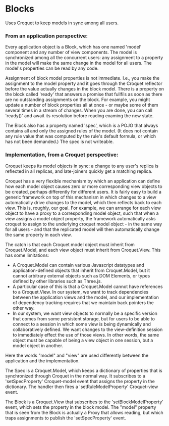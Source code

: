 # Blocks

Uses Croquet to keep models in sync among all users.


### From an application perspective:

Every application object is a Block, which has one named 'model' component and any number of view components. The model is synchronized among all the concurrent users: any assignment to a property in the model will make the same change in the model for all users. The model's properties can be read by any code.

Assignment of block model properties is not immediate. I.e., you make the assignment to the model property and it goes through the Croquet reflector before the value actually changes in the block model. There is a property on the block called 'ready' that answers a promise that fullfils as soon as there are no outstanding assignments on the block. For example, you might update a number of block properties all at once - or maybe some of them several times in a stream of changes. When you are done, you can call 'ready()' and await its resolution before reading examing the new state.

The Block also has a property named 'spec', which is a POJO that always contains all and only the assigned rules of the model. (It does not contain any rule value that was computed by the rule's default formula, or which has not been demanded.)  The spec is not writeable.

### Implementation, from a Croquet perspective:

Croquet keeps its model objects in sync: a change to any user's replica is reflected in all replicas, and late-joiners quickly get a matching replica.

Croquet has a very flexible mechanism by which an application can define how each model object causes zero or more corresponding view objects to be created, perhaps differently for different users. It is fairly easy to build a generic framework on top of this mechanism in which changes to a view automatically drive changes to the model, which then reflects back to each view. This is, roughly, our goal.  For example, we can arrange for each view object to have a proxy to a corresponding model object, such that when a view assigns a model object property, the framework automatically asks croquet to assign to the underlying croquet model object - in the same way for all users - and that the replicated model will then automatically change the same property in each view.

The catch is that each Croquet model object must inherit from Croquet.Model, and each view object must inherit from Croquet.View. This has some limitations:

- A Croquet.Model can contain various Javascript datatypes and application-defined objects that inherit from Croquet.Model, but it cannot arbitrary external objects such as DOM Elements, or types defined by other libraries such as Three.js.
- A particular case of this is that a Croquet.Model cannot have references to a Croquet.View. In our system, we want to track dependencies between the application views and the model, and our implementation of dependency tracking requires that we maintain back pointers the other way.
- In our system, we want view objects to normally be a specific version that comes from some persistent storage, but for users to be able to connect to a session in which some view is being dynamically and collaboratively defined. We want changes to the view-definition session to immediately effect the use of those views. In other words, the same object must be capable of being a view object in one session, but a model object in another.

Here the words "model" and "view" are used differently between the application and the implementation.

The Spec is a Croquet.Model, which keeps a dictionary of properties that is synchronized through Croquet in the normal way. It subscribes to a 'setSpecProperty' Croquet-model event that assigns the property in the dictionary. The handler then fires a 'setRuleModelProperty' Croquet-view event.

The Block is a Croquet.View that subscribes to the 'setBlockModelProperty' event, which sets the property in the block model. The "model" property that is seen from the Block is actually a Proxy that allows reading, but which traps assignments to publish the 'setSpecProperty' event.
